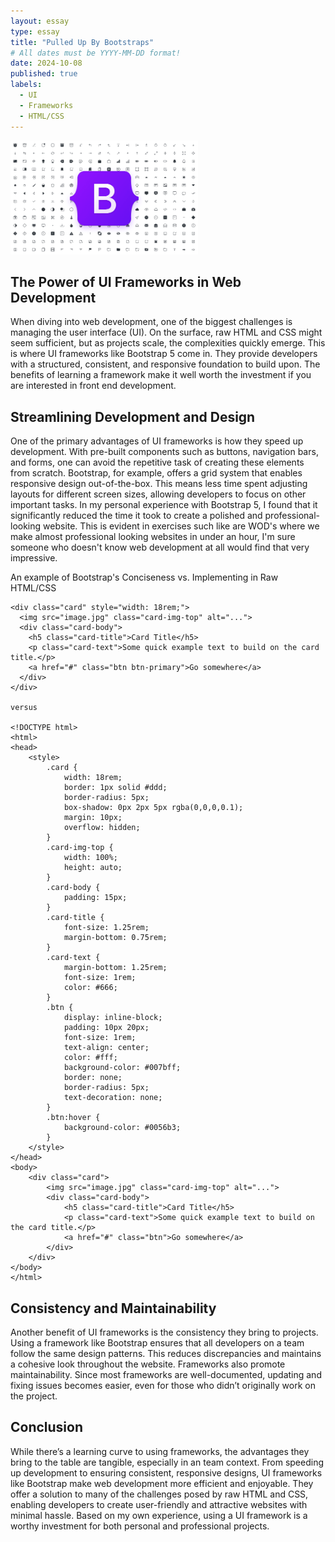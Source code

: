 ```yaml
---
layout: essay
type: essay
title: "Pulled Up By Bootstraps"
# All dates must be YYYY-MM-DD format!
date: 2024-10-08
published: true
labels:
  - UI
  - Frameworks
  - HTML/CSS
---
```


<img width="300px" class="rounded float-start pe-4" src="../img/bootstrap-icons.png">

## The Power of UI Frameworks in Web Development

When diving into web development, one of the biggest challenges is managing the user interface (UI). On the surface, raw HTML and CSS might seem sufficient, but as projects scale, the complexities quickly emerge. This is where UI frameworks like Bootstrap 5 come in. They provide developers with a structured, consistent, and responsive foundation to build upon. The benefits of learning a framework make it well worth the investment if you are interested in front end development.

## Streamlining Development and Design

One of the primary advantages of UI frameworks is how they speed up development. With pre-built components such as buttons, navigation bars, and forms, one can avoid the repetitive task of creating these elements from scratch. Bootstrap, for example, offers a grid system that enables responsive design out-of-the-box. This means less time spent adjusting layouts for different screen sizes, allowing developers to focus on other important tasks. In my personal experience with Bootstrap 5, I found that it significantly reduced the time it took to create a polished and professional-looking website. This is evident in exercises such like are WOD's where we make almost professional looking websites in under an hour, I'm sure someone who doesn't know web development at all would find that very impressive.

An example of Bootstrap's Conciseness vs. Implementing in Raw HTML/CSS

```
<div class="card" style="width: 18rem;">
  <img src="image.jpg" class="card-img-top" alt="...">
  <div class="card-body">
    <h5 class="card-title">Card Title</h5>
    <p class="card-text">Some quick example text to build on the card title.</p>
    <a href="#" class="btn btn-primary">Go somewhere</a>
  </div>
</div>

versus

<!DOCTYPE html>
<html>
<head>
    <style>
        .card {
            width: 18rem;
            border: 1px solid #ddd;
            border-radius: 5px;
            box-shadow: 0px 2px 5px rgba(0,0,0,0.1);
            margin: 10px;
            overflow: hidden;
        }
        .card-img-top {
            width: 100%;
            height: auto;
        }
        .card-body {
            padding: 15px;
        }
        .card-title {
            font-size: 1.25rem;
            margin-bottom: 0.75rem;
        }
        .card-text {
            margin-bottom: 1.25rem;
            font-size: 1rem;
            color: #666;
        }
        .btn {
            display: inline-block;
            padding: 10px 20px;
            font-size: 1rem;
            text-align: center;
            color: #fff;
            background-color: #007bff;
            border: none;
            border-radius: 5px;
            text-decoration: none;
        }
        .btn:hover {
            background-color: #0056b3;
        }
    </style>
</head>
<body>
    <div class="card">
        <img src="image.jpg" class="card-img-top" alt="...">
        <div class="card-body">
            <h5 class="card-title">Card Title</h5>
            <p class="card-text">Some quick example text to build on the card title.</p>
            <a href="#" class="btn">Go somewhere</a>
        </div>
    </div>
</body>
</html>

```

## Consistency and Maintainability

Another benefit of UI frameworks is the consistency they bring to projects. Using a framework like Bootstrap ensures that all developers on a team follow the same design patterns. This reduces discrepancies and maintains a cohesive look throughout the website. Frameworks also promote maintainability. Since most frameworks are well-documented, updating and fixing issues becomes easier, even for those who didn’t originally work on the project.

## Conclusion

While there’s a learning curve to using frameworks, the advantages they bring to the table are tangible, especially in an team context. From speeding up development to ensuring consistent, responsive designs, UI frameworks like Bootstrap make web development more efficient and enjoyable. They offer a solution to many of the challenges posed by raw HTML and CSS, enabling developers to create user-friendly and attractive websites with minimal hassle. Based on my own experience, using a UI framework is a worthy investment for both personal and professional projects.
